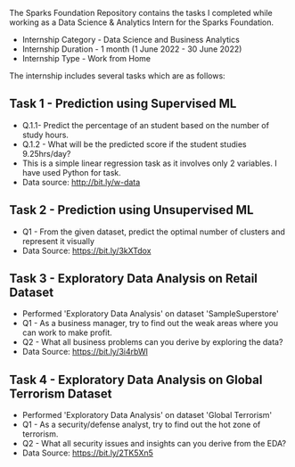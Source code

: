 The Sparks Foundation Repository contains the tasks I completed while working as a Data Science & Analytics Intern for the Sparks Foundation.

* Internship Category - Data Science and Business Analytics
* Internship Duration - 1 month (1 June 2022 - 30 June 2022)
* Internship Type - Work from Home

The internship includes several tasks which are as follows:



## Task 1 - Prediction using Supervised ML
- Q.1.1- Predict the percentage of an student based on the number of study hours. 
- Q.1.2 - What will be the predicted score if the student studies 9.25hrs/day?
- This is a simple linear regression task as it involves only 2 variables. I have used Python for task.
- Data source: http://bit.ly/w-data

## Task 2 - Prediction using Unsupervised ML
- Q1 - From the given dataset, predict the optimal number of clusters and represent it visually
- Data Source: https://bit.ly/3kXTdox

## Task 3 - Exploratory Data Analysis on Retail Dataset
- Performed 'Exploratory Data Analysis' on dataset 'SampleSuperstore'
- Q1 - As a business manager, try to find out the weak areas where you can work to make profit.
- Q2 - What all business problems can you derive by exploring the data?
- Data Source: https://bit.ly/3i4rbWl

## Task 4 - Exploratory Data Analysis on Global Terrorism Dataset
- Performed 'Exploratory Data Analysis' on dataset 'Global Terrorism'
- Q1 - As a security/defense analyst, try to find out the hot zone of terrorism.
- Q2 - What all security issues and insights can you derive from the EDA? 
- Data Source: https://bit.ly/2TK5Xn5
